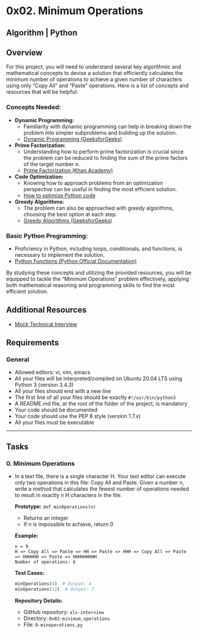 
# 0x02. Minimum Operations

## Algorithm | Python

## Overview
For this project, you will need to understand several key algorithmic and mathematical concepts to devise a solution that efficiently calculates the minimum number of operations to achieve a given number of characters using only “Copy All” and “Paste” operations. Here is a list of concepts and resources that will be helpful:

### Concepts Needed:
- **Dynamic Programming:**
  - Familiarity with dynamic programming can help in breaking down the problem into simpler subproblems and building up the solution.
  - [Dynamic Programming (GeeksforGeeks)](https://www.geeksforgeeks.org/dynamic-programming/)
- **Prime Factorization:**
  - Understanding how to perform prime factorization is crucial since the problem can be reduced to finding the sum of the prime factors of the target number n.
  - [Prime Factorization (Khan Academy)](https://www.khanacademy.org/computing/computer-science/cryptography/comp-number-theory/v/prime-factorization)
- **Code Optimization:**
  - Knowing how to approach problems from an optimization perspective can be useful in finding the most efficient solution.
  - [How to optimize Python code](https://stackabuse.com/how-to-optimize-your-python-code/)
- **Greedy Algorithms:**
  - The problem can also be approached with greedy algorithms, choosing the best option at each step.
  - [Greedy Algorithms (GeeksforGeeks)](https://www.geeksforgeeks.org/greedy-algorithms/)

### Basic Python Programming:
- Proficiency in Python, including loops, conditionals, and functions, is necessary to implement the solution.
- [Python Functions (Python Official Documentation)](https://docs.python.org/3/tutorial/controlflow.html#defining-functions)

By studying these concepts and utilizing the provided resources, you will be equipped to tackle the “Minimum Operations” problem effectively, applying both mathematical reasoning and programming skills to find the most efficient solution.

## Additional Resources
- [Mock Technical Interview](https://www.mockinterview.co/)
  
## Requirements
### General
- Allowed editors: vi, vim, emacs
- All your files will be interpreted/compiled on Ubuntu 20.04 LTS using Python 3 (version 3.4.3)
- All your files should end with a new line
- The first line of all your files should be exactly `#!/usr/bin/python3`
- A README.md file, at the root of the folder of the project, is mandatory
- Your code should be documented
- Your code should use the PEP 8 style (version 1.7.x)
- All your files must be executable

---

## Tasks
### 0. Minimum Operations
- In a text file, there is a single character H. Your text editor can execute only two operations in this file: Copy All and Paste. Given a number n, write a method that calculates the fewest number of operations needed to result in exactly n H characters in the file.
  
  **Prototype:** `def minOperations(n)`
  - Returns an integer
  - If n is impossible to achieve, return 0
  
  **Example:**
  ```
  n = 9
  H => Copy All => Paste => HH => Paste => HHH => Copy All => Paste => HHHHHH => Paste => HHHHHHHHH
  Number of operations: 6
  ```
  
  **Test Cases:**
  ```python
  minOperations(4)  # Output: 4
  minOperations(12)  # Output: 7
  ```
  
  **Repository Details:**
  - GitHub repository: `alx-interview`
  - Directory: `0x02-minimum_operations`
  - File: `0-minoperations.py`